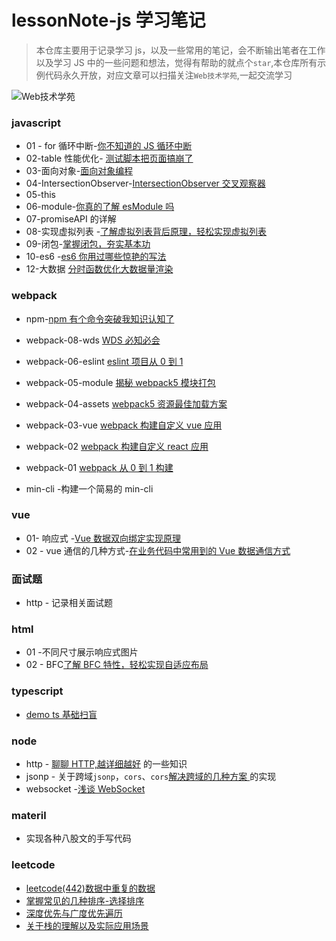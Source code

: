 # lessonNote-js 学习笔记

> 本仓库主要用于记录学习 js，以及一些常用的笔记，会不断输出笔者在工作以及学习 JS 中的一些问题和想法，觉得有帮助的就点个`star`,本仓库所有示例代码永久开放，对应文章可以扫描关注`Web技术学苑`,一起交流学习

![Web技术学苑](https://files.mdnice.com/user/24614/50dd18f5-e2d5-4eb5-ac76-716aec6da88f.jpg)

### javascript

- 01 - for 循环中断-[你不知道的 JS 循环中断](https://mp.weixin.qq.com/s?__biz=Mzk0ODMxODIzNw==&mid=2247485070&idx=1&sn=8ccd16ec243aada2f04beaaf1477a085&chksm=c3683ffcf41fb6eaf72f210cbbbc79d52485cdc37812dd9d0aa3d74fa14a4734dcfac9a8daf2#rd)
- 02-table 性能优化- [测试脚本把页面搞崩了](https://mp.weixin.qq.com/s?__biz=Mzk0ODMxODIzNw==&mid=2247486014&idx=1&sn=4fb22eb3cc18b08d5d7ec8ffeed63587&chksm=c368334cf41fba5ab89d61af3ae16d7753c3ebb61aa6a7720fb6e78a29c080a7e8841da8db02#rd)
- 03-面向对象-[面向对象编程](https://mp.weixin.qq.com/s?__biz=Mzk0ODMxODIzNw==&mid=2247485816&idx=1&sn=0a15fcaf11439f9149a251c675acafa2&chksm=c368300af41fb91c7be14a345fe8294de91e5606f346cc5d0053d28932a81766676f2a27b2d6#rd)
- 04-IntersectionObserver-[IntersectionObserver 交叉观察器 ](https://mp.weixin.qq.com/s?__biz=Mzk0ODMxODIzNw==&mid=2247486741&idx=1&sn=c5e0dac9f66cffa5d7d314f1212a311b&chksm=c3683467f41fbd71cb3160f7cca6d89cd082f83fec99ae27c9e8968b90511723ab0a607925b8#rd)
- 05-this
- 06-module-[你真的了解 esModule 吗 ](https://mp.weixin.qq.com/s?__biz=Mzk0ODMxODIzNw==&mid=2247487148&idx=1&sn=b7455889d2f9f83e1bfda636741f2de1&chksm=c36837def41fbec83f7504518742a82ba2da9d15fc58cd47dc67a3a8b49a0f9d2e2289e7c1e0#rd)
- 07-promiseAPI 的详解
- 08-实现虚拟列表 -[了解虚拟列表背后原理，轻松实现虚拟列表](https://mp.weixin.qq.com/s?__biz=Mzk0ODMxODIzNw==&mid=2247487858&idx=1&sn=7f7e5d6e3430438bcad17ca85c8d6c6f&chksm=c3682800f41fa1167e57552bb701483b760deeaa1cb3b2597e59064c4c02c80b78bf893a1e14#rd)
- 09-闭包-[掌握闭包，夯实基本功](https://mp.weixin.qq.com/s?__biz=Mzk0ODMxODIzNw==&mid=2247488034&idx=1&sn=1121685a5471fda10f676f927cddee7b&chksm=c3682b50f41fa2467176eb050cc8492d3406205285beba94f344c77565b3e8543dfff7c17d38#rd)
- 10-es6 -[es6 你用过哪些惊艳的写法](https://mp.weixin.qq.com/s?__biz=Mzk0ODMxODIzNw==&mid=2247488153&idx=1&sn=792152192f0716ca53e50f3127033d88&chksm=c3682bebf41fa2fdc71ff5f2fb627cc853c6dd1f2c5e8d7f5b765a87bc0bcd02ab5fb0575bb7#rd)
- 12-大数据 [分时函数优化大数据量渲染](https://mp.weixin.qq.com/s?__biz=Mzk0ODMxODIzNw==&mid=2247489110&idx=1&sn=cae17be447d66bbfb33ea49554d3b282&chksm=c3682f24f41fa6328a3361ad371dd8514fe1c50e57ccf026d07d92b0a226c808163a35fd5cba#rd)

### webpack

- npm-[npm 有个命令突破我知识认知了](https://mp.weixin.qq.com/s?__biz=Mzk0ODMxODIzNw==&mid=2247485472&idx=1&sn=7187f5b155fde09e167d42a0745f7e9a&chksm=c3683152f41fb8445b4e5637c12499af015fca56b1151cef13fb4b3f6889cda2743860b395c7#rd)
- webpack-08-wds [WDS 必知必会](https://mp.weixin.qq.com/s?__biz=Mzk0ODMxODIzNw==&mid=2247489583&idx=1&sn=4c06429683f23106642b3e4744d7c392&chksm=c368215df41fa84b8bed393f3e3850372cdcd9197995b1f9e02f428f0d23fb94d544ff7ea6c1#rd)
- webpack-06-eslint [eslint 项目从 0 到 1](https://mp.weixin.qq.com/s?__biz=Mzk0ODMxODIzNw==&mid=2247489497&idx=1&sn=55bc187f020c8e3f9945e1c8e7bcff8a&chksm=c3682eabf41fa7bdc7b84f55d52c884a1ef3db6fc0d953106b6b1d93075a217b83bbd276562a#rd)
- webpack-05-module [揭秘 webpack5 模块打包](https://mp.weixin.qq.com/s?__biz=Mzk0ODMxODIzNw==&mid=2247489094&idx=1&sn=f1bdbf1d463dceb2799349ffab77e246&chksm=c3682f34f41fa622d4c1672bb55a3eeb22c7a3736355bab1cc1f4bfe65f45740a216e0824814#rd)
- webpack-04-assets [webpack5 资源最佳加载方案 ](https://mp.weixin.qq.com/s?__biz=Mzk0ODMxODIzNw==&mid=2247488881&idx=1&sn=adc4e2babb87f50073f6bf472fa3bbf3&chksm=c3682c03f41fa51587272a378c67b67f03c97296cc02cb3907843fed77704adf2041bc87891f#rd)
- webpack-03-vue [webpack 构建自定义 vue 应用](https://mp.weixin.qq.com/s?__biz=Mzk0ODMxODIzNw==&mid=2247488788&idx=1&sn=842d58a67e8a46cfecaa7e53fe0fa913&chksm=c3682c66f41fa5702aa86a440f12e31002d0e48d8606dc848218909d2b84ecc7ff01c5a56086#rd)
- webpack-02 [webpack 构建自定义 react 应用 ](https://mp.weixin.qq.com/s?__biz=Mzk0ODMxODIzNw==&mid=2247488592&idx=1&sn=346db8b9a019552c4e087beda6229849&chksm=c3682d22f41fa4341be31bb874199729b940b05ac57ba968400727c078ef0da1c5fedcca4022#rd)
- webpack-01 [webpack 从 0 到 1 构建](https://mp.weixin.qq.com/s?__biz=Mzk0ODMxODIzNw==&mid=2247488309&idx=1&sn=d7fb28fba29208df4d598dae3a15d733&chksm=c3682a47f41fa35151dfc09122b9c6a290190a9ed86795debff46635c101d0ae4048c1440ab9#rd)

- min-cli -构建一个简易的 min-cli

### vue

- 01- 响应式 -[Vue 数据双向绑定实现原理](https://mp.weixin.qq.com/s?__biz=Mzk0ODMxODIzNw==&mid=2247488098&idx=1&sn=72277f5fe0fc4fda02dc4b30cd7ad22a&chksm=c3682b10f41fa20608e51eb356b9da2589b0ac9f9b2604be60c9a42a2e3b3f766f44495f9bfd#rd)
- 02 - vue 通信的几种方式-[在业务代码中常用到的 Vue 数据通信方式](https://mp.weixin.qq.com/s?__biz=Mzk0ODMxODIzNw==&mid=2247488096&idx=1&sn=666ad099a1f6e286b1a0f476b8312861&chksm=c3682b12f41fa2042f234991fb83fcb53b89f47bc96fe416570c522e708d42991d65e97601f6#rd)

### 面试题

- http - 记录相关面试题

### html

- 01 -不同尺寸展示响应式图片
- 02 - BFC[了解 BFC 特性，轻松实现自适应布局](https://mp.weixin.qq.com/s?__biz=Mzk0ODMxODIzNw==&mid=2247487846&idx=1&sn=c3ef7394dd258cf2b91200f565f6dd48&chksm=c3682814f41fa10286f3e0db053adfdce81368b9b2c8c5857c541670287902fb861c9097c83c#rd)

### typescript

- [demo ts 基础扫盲](https://mp.weixin.qq.com/s?__biz=Mzk0ODMxODIzNw==&mid=2247486645&idx=1&sn=5e23f8d64fe6ed33585ce8846ee3ccaa&chksm=c36835c7f41fbcd1a115b03555f741196a89fef109a92ad4973030fa7652ba4f42aa6faa1d20#rd)

### node

- http - [聊聊 HTTP,越详细越好](https://mp.weixin.qq.com/s?__biz=Mzk0ODMxODIzNw==&mid=2247487410&idx=1&sn=fbcae6e59879585e95c082709734ce8d&chksm=c36836c0f41fbfd63fe741daa7b3f6a4c105c996f42bcdf90a20faca2569e6d5d666312d42cd#rd) 的一些知识
- jsonp - 关于跨域`jsonp`，`cors`、`cors`[解决跨域的几种方案 ](https://mp.weixin.qq.com/s?__biz=Mzk0ODMxODIzNw==&mid=2247487646&idx=1&sn=b58ba83ba278c4053c43ab1e30c4e76b&chksm=c36829ecf41fa0fa696f405304a6440d05f0d39a0aed6ae0b9298c99210d95f950e9da0fc002#rd)的实现
- websocket -[浅谈 WebSocket](https://mp.weixin.qq.com/s?__biz=Mzk0ODMxODIzNw==&mid=2247487539&idx=1&sn=7336057d6c0675846229c07497acf840&chksm=c3682941f41fa057e984ac8eb034b5d9c0bb1c75c79b5f895952fc535c25eb92f08a36e74bab#rd)

### materil

- 实现各种八股文的手写代码

### leetcode

- [leetcode(442)数据中重复的数据](https://mp.weixin.qq.com/s?__biz=Mzk0ODMxODIzNw==&mid=2247487664&idx=1&sn=23cdbbbd148285f9edf9de0137115d85&chksm=c36829c2f41fa0d4c3144809c9fe1547dd98f81076e5b73dc364223acf1a40df79814966c8bd#rd)
- [掌握常见的几种排序-选择排序](https://mp.weixin.qq.com/s?__biz=Mzk0ODMxODIzNw==&mid=2247488060&idx=1&sn=cf0eccd5a0aab589577e913230f848e3&chksm=c3682b4ef41fa2589d31be424fe55c53487dc77f2f183cd531c462e56bbfaeb8af244c22d51c#rd)
- [深度优先与广度优先遍历](https://mp.weixin.qq.com/s?__biz=Mzk0ODMxODIzNw==&mid=2247488183&idx=1&sn=0c5f8b2ac273b796cc33e9346de02c47&chksm=c3682bc5f41fa2d3a578e0339b8f110ff0096f257f74db735d862c465e8228792f1fa63750ce#rd)
- [关于栈的理解以及实际应用场景](https://mp.weixin.qq.com/s?__biz=Mzk0ODMxODIzNw==&mid=2247488195&idx=1&sn=08fb7c24be940558db409ca1655819ee&chksm=c3682bb1f41fa2a755bf2772b05c6d46fb117d32ecb9a84f5574de663331adf877122db887a7#rd)
